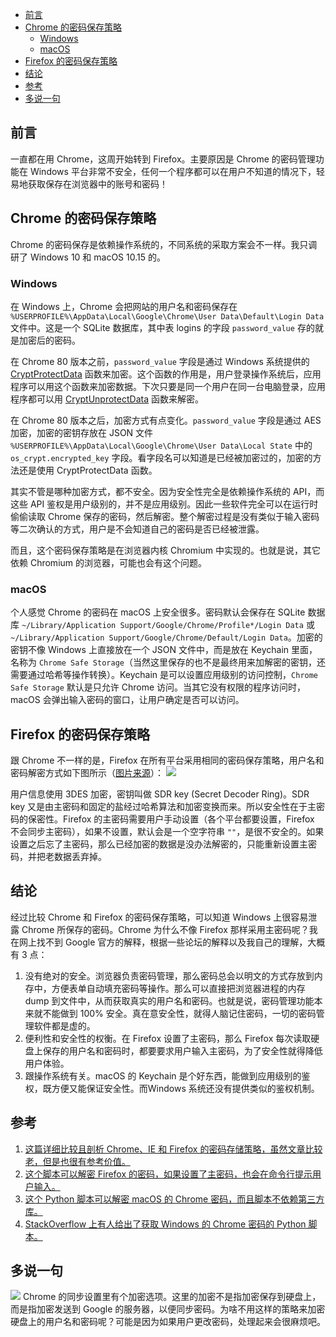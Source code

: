 - [前言](#前言)
- [Chrome 的密码保存策略](#chrome-的密码保存策略)
  - [Windows](#windows)
  - [macOS](#macos)
- [Firefox 的密码保存策略](#firefox-的密码保存策略)
- [结论](#结论)
- [参考](#参考)
- [多说一句](#多说一句)

## 前言

一直都在用 Chrome，这周开始转到 Firefox。主要原因是 Chrome 的密码管理功能在 Windows 平台非常不安全，任何一个程序都可以在用户不知道的情况下，轻易地获取保存在浏览器中的账号和密码！

## Chrome 的密码保存策略

Chrome 的密码保存是依赖操作系统的，不同系统的采取方案会不一样。我只调研了 Windows 10 和 macOS 10.15 的。

### Windows

在 Windows 上，Chrome 会把网站的用户名和密码保存在 `%USERPROFILE%\AppData\Local\Google\Chrome\User Data\Default\Login Data` 文件中。这是一个 SQLite 数据库，其中表 logins 的字段 `password_value` 存的就是加密后的密码。

在 Chrome 80 版本之前，`password_value` 字段是通过 Windows 系统提供的 [CryptProtectData](https://docs.microsoft.com/en-us/windows/win32/api/dpapi/nf-dpapi-cryptprotectdata) 函数来加密。这个函数的作用是，用户登录操作系统后，应用程序可以用这个函数来加密数据。下次只要是同一个用户在同一台电脑登录，应用程序都可以用 [CryptUnprotectData](https://docs.microsoft.com/en-us/windows/win32/api/dpapi/nf-dpapi-cryptunprotectdata) 函数来解密。

在 Chrome 80 版本之后，加密方式有点变化。`password_value` 字段是通过 AES 加密，加密的密钥存放在 JSON 文件 `%USERPROFILE%\AppData\Local\Google\Chrome\User Data\Local State` 中的 `os_crypt.encrypted_key` 字段。看字段名可以知道是已经被加密过的，加密的方法还是使用 CryptProtectData 函数。

其实不管是哪种加密方式，都不安全。因为安全性完全是依赖操作系统的 API，而这些 API 鉴权是用户级别的，并不是应用级别。因此一些软件完全可以在运行时偷偷读取 Chrome 保存的密码，然后解密。整个解密过程是没有类似于输入密码等二次确认的方式，用户是不会知道自己的密码是否已经被泄露。

而且，这个密码保存策略是在浏览器内核 Chromium 中实现的。也就是说，其它依赖 Chromium 的浏览器，可能也会有这个问题。

### macOS

个人感觉 Chrome 的密码在 macOS 上安全很多。密码默认会保存在 SQLite 数据库 `~/Library/Application Support/Google/Chrome/Profile*/Login Data` 或 `~/Library/Application Support/Google/Chrome/Default/Login Data`。加密的密钥不像 Windows 上直接放在一个 JSON 文件中，而是放在 Keychain 里面，名称为 `Chrome Safe Storage`（当然这里保存的也不是最终用来加解密的密钥，还需要通过哈希等操作转换）。Keychain 是可以设置应用级别的访问控制，`Chrome Safe Storage` 默认是只允许 Chrome 访问。当其它没有权限的程序访问时，macOS 会弹出输入密码的窗口，让用户确定是否可以访问。

## Firefox 的密码保存策略

跟 Chrome 不一样的是，Firefox 在所有平台采用相同的密码保存策略，用户名和密码解密方式如下图所示（[图片来源](http://raidersec.blogspot.com/2013/06/how-browsers-store-your-passwords-and.html?m=1)）：
![](/images/ff_flow_mine.png)

用户信息使用 3DES 加密，密钥叫做 SDR key (Secret Decoder Ring)。SDR key 又是由主密码和固定的盐经过哈希算法和加密变换而来。所以安全性在于主密码的保密性。Firefox 的主密码需要用户手动设置（各个平台都要设置，Firefox 不会同步主密码），如果不设置，默认会是一个空字符串 `""`，是很不安全的。如果设置之后忘了主密码，那么已经加密的数据是没办法解密的，只能重新设置主密码，并把老数据丢弃掉。

## 结论

经过比较 Chrome 和 Firefox 的密码保存策略，可以知道 Windows 上很容易泄露 Chrome 所保存的密码。Chrome 为什么不像 Firefox 那样采用主密码呢？我在网上找不到 Google 官方的解释，根据一些论坛的解释以及我自己的理解，大概有 3 点：
1. 没有绝对的安全。浏览器负责密码管理，那么密码总会以明文的方式存放到内存中，方便表单自动填充密码等操作。那么可以直接把浏览器进程的内存 dump 到文件中，从而获取真实的用户名和密码。也就是说，密码管理功能本来就不能做到 100% 安全。真在意安全性，就得人脑记住密码，一切的密码管理软件都是虚的。
2. 便利性和安全性的权衡。在 Firefox 设置了主密码，那么 Firefox 每次读取硬盘上保存的用户名和密码时，都要要求用户输入主密码，为了安全性就得降低用户体验。
3. 跟操作系统有关。macOS 的 Keychain 是个好东西，能做到应用级别的鉴权，既方便又能保证安全性。而Windows 系统还没有提供类似的鉴权机制。

## 参考

1. [这篇详细比较且剖析 Chrome、IE 和 Firefox 的密码存储策略，虽然文章比较老，但是也很有参考价值。](http://raidersec.blogspot.com/2013/06/how-browsers-store-your-passwords-and.html?m=1)
2. [这个脚本可以解密 Firefox 的密码，如果设置了主密码，也会在命令行提示用户输入。](https://github.com/unode/firefox_decrypt/blob/master/firefox_decrypt.py)
3. [这个 Python 脚本可以解密 macOS 的 Chrome 密码，而且脚本不依赖第三方库。](https://github.com/thanatoskira/OSXChromeDecrypt/blob/99320a386e970ffaa9a4351e31c4a3073ee88b51/ChromePasswords.py)
4. [StackOverflow 上有人给出了获取 Windows 的 Chrome 密码的 Python 脚本。](https://stackoverflow.com/questions/61099492/chrome-80-password-file-decryption-in-python)

## 多说一句
![](/images/chrome同步功能的加密选项.jpg)
Chrome 的同步设置里有个加密选项。这里的加密不是指加密保存到硬盘上，而是指加密发送到 Google 的服务器，以便同步密码。为啥不用这样的策略来加密硬盘上的用户名和密码呢？可能是因为如果用户更改密码，处理起来会很麻烦吧。